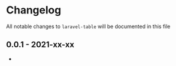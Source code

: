 # Changelog

All notable changes to `laravel-table` will be documented in this file

## 0.0.1 - 2021-xx-xx
-
